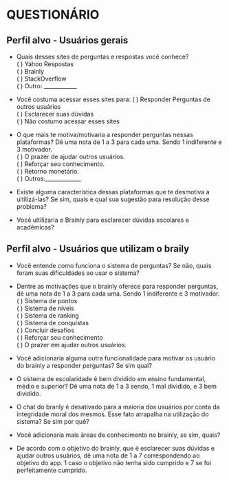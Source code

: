 
# QUESTIONÁRIO

## Perfil alvo - Usuários gerais

- Quais desses sites de perguntas e respostas você conhece?</br>
( ) Yahoo Respostas </br>
( ) Brainly </br>
( ) StackOverflow </br>
( ) Outro: ____________</br>

- Você costuma acessar esses sites para:
( ) Responder Perguntas de outros usuários </br>
( ) Esclarecer suas dúvidas </br>
( ) Não costumo acessar esses sites </br>

- O que mais te motiva/motivaria a responder perguntas nessas plataformas? Dê uma nota de 1 a 3 para cada uma. Sendo 1 indiferente e 3 motivador.</br>
( ) O prazer de ajudar outros usuários. </br>
( ) Reforçar seu conhecimento. </br>
( ) Retorno monetário. </br>
( ) Outros:_____________ </br>

- Existe alguma característica dessas plataformas que te desmotiva a ultilizá-las? Se sim, quais e qual sua sugestão para resolução desse problema?

- Você ultilizaria o Brainly para esclarecer dúvidas escolares e acadêmicas?

## Perfil alvo - Usuários que utilizam o braily

- Você entende como funciona o sistema de perguntas? Se não, quais foram suas dificuldades ao usar o sistema?

- Dentre as motivações que o brainly oferece para responder perguntas, dê uma nota de 1 a 3 para cada uma. Sendo 1 indiferente e 3 motivador.</br>
( ) Sistema de pontos </br>
( ) Sistema de níveis </br>
( ) Sistema de ranking </br>
( ) Sistema de conquistas </br>
( ) Concluir desafios </br>
( ) Reforçar seu conhecimento </br>
( ) O prazer em ajudar outros usuários.</br>

- Você adicionaria alguma outra funcionalidade para motivar os usuário do brainly a responder perguntas? Se sim qual?

- O sistema de escolaridade é bem dividido em ensino fundamental, médio e superior? Dê uma nota de 1 a 3 sendo, 1 mal dividido, e 3 bem dividido.

- O chat do branly é desativado para a maioria dos usuários por conta da integridade moral dos mesmos. Esse fato atrapalha na utilização do sistema? Se sim por quê?

- Você adicionaria mais áreas de conhecimento no brainly, se sim, quais?

- De acordo com o objetivo do brainly, que é esclarecer suas dúvidas e ajudar outros usuários, dê uma nota de 1 a 7 correspondendo ao objetivo do app. 1 caso o objetivo não tenha sido cumprido e 7 se foi perfeitamente cumprido.






